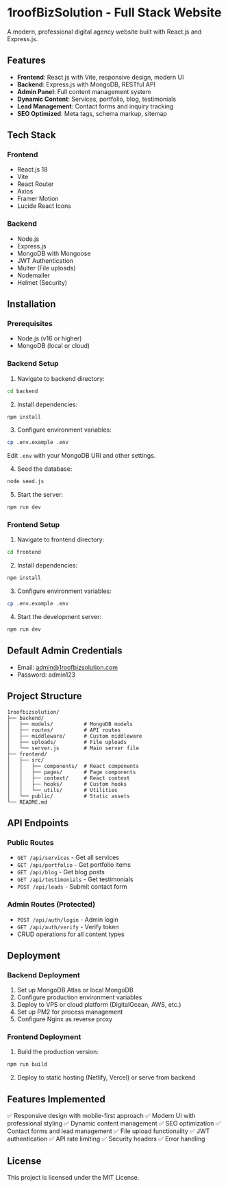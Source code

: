 # 1roofBizSolution - Full Stack Website

A modern, professional digital agency website built with React.js and Express.js.

## Features

- **Frontend**: React.js with Vite, responsive design, modern UI
- **Backend**: Express.js with MongoDB, RESTful API
- **Admin Panel**: Full content management system
- **Dynamic Content**: Services, portfolio, blog, testimonials
- **Lead Management**: Contact forms and inquiry tracking
- **SEO Optimized**: Meta tags, schema markup, sitemap

## Tech Stack

### Frontend
- React.js 18
- Vite
- React Router
- Axios
- Framer Motion
- Lucide React Icons

### Backend
- Node.js
- Express.js
- MongoDB with Mongoose
- JWT Authentication
- Multer (File uploads)
- Nodemailer
- Helmet (Security)

## Installation

### Prerequisites
- Node.js (v16 or higher)
- MongoDB (local or cloud)

### Backend Setup

1. Navigate to backend directory:
```bash
cd backend
```

2. Install dependencies:
```bash
npm install
```

3. Configure environment variables:
```bash
cp .env.example .env
```
Edit `.env` with your MongoDB URI and other settings.

4. Seed the database:
```bash
node seed.js
```

5. Start the server:
```bash
npm run dev
```

### Frontend Setup

1. Navigate to frontend directory:
```bash
cd frontend
```

2. Install dependencies:
```bash
npm install
```

3. Configure environment variables:
```bash
cp .env.example .env
```

4. Start the development server:
```bash
npm run dev
```

## Default Admin Credentials

- Email: admin@1roofbizsolution.com
- Password: admin123

## Project Structure

```
1roofbizsolution/
├── backend/
│   ├── models/          # MongoDB models
│   ├── routes/          # API routes
│   ├── middleware/      # Custom middleware
│   ├── uploads/         # File uploads
│   └── server.js        # Main server file
├── frontend/
│   ├── src/
│   │   ├── components/  # React components
│   │   ├── pages/       # Page components
│   │   ├── context/     # React context
│   │   ├── hooks/       # Custom hooks
│   │   └── utils/       # Utilities
│   └── public/          # Static assets
└── README.md
```

## API Endpoints

### Public Routes
- `GET /api/services` - Get all services
- `GET /api/portfolio` - Get portfolio items
- `GET /api/blog` - Get blog posts
- `GET /api/testimonials` - Get testimonials
- `POST /api/leads` - Submit contact form

### Admin Routes (Protected)
- `POST /api/auth/login` - Admin login
- `GET /api/auth/verify` - Verify token
- CRUD operations for all content types

## Deployment

### Backend Deployment
1. Set up MongoDB Atlas or local MongoDB
2. Configure production environment variables
3. Deploy to VPS or cloud platform (DigitalOcean, AWS, etc.)
4. Set up PM2 for process management
5. Configure Nginx as reverse proxy

### Frontend Deployment
1. Build the production version:
```bash
npm run build
```
2. Deploy to static hosting (Netlify, Vercel) or serve from backend

## Features Implemented

✅ Responsive design with mobile-first approach
✅ Modern UI with professional styling
✅ Dynamic content management
✅ SEO optimization
✅ Contact forms and lead management
✅ File upload functionality
✅ JWT authentication
✅ API rate limiting
✅ Security headers
✅ Error handling

## License

This project is licensed under the MIT License.